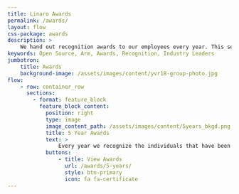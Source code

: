 ```yaml
---
title: Linaro Awards
permalink: /awards/
layout: flow
css-package: awards
description: >
    We hand out recognition awards to our employees every year. This section is dedicated to the enthusiastic and hardworking individuals that have received those awards.
keywords: Open Source, Arm, Awards, Recognition, Industry Leaders
jumbotron:
    title: Awards
    background-image: /assets/images/content/yvr18-group-photo.jpg
flow:
    - row: container_row
      sections:
        - format: feature_block
          feature_block_content:
            position: right
            type: image
            image_content_path: /assets/images/content/5years_bkgd.png
            title: 5 Year Awards
            text: >
                Every year we recognize the individuals that have been helping make a difference in Open Source on Arm for 5 years.
            buttons:
                - title: View Awards
                  url: /awards/5-years/
                  style: btn-primary
                  icon: fa fa-certificate
---
```

